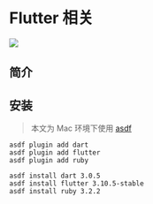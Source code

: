 # Flutter 相关

![](/images/flutter.webp)

## 简介

## 安装

> 本文为 Mac 环境下使用 [asdf](../../dev-tools/asdf/index.md)

```shell
asdf plugin add dart
asdf plugin add flutter
asdf plugin add ruby

asdf install dart 3.0.5
asdf install flutter 3.10.5-stable
asdf install ruby 3.2.2
```
